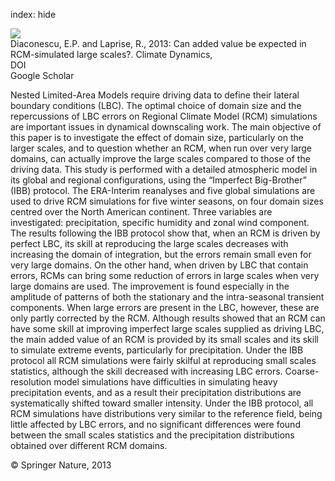 index: hide

<div class="Citation">
    <div class="Citation-thumb CitationThumb-linked"  data-href="https://doi.org/10.1007/s00382-012-1649-9">
      <img src="https://static.claimspace.cloud/climate-study-static/refs/thumbs/9/Diaconescu_and_Laprise_2013-thumb.png" />
    </div>

  <div class="Citation-body">
    <div class="Citation-text">Diaconescu, E.P. and Laprise, R., 2013: Can added value be expected in RCM-simulated large scales?. <span class="Article-journal">Climate Dynamics, </span><span class="Article-volume"></span></div>
    <div class="Citation-links">
      <div class="CitationLink" data-href="https://doi.org/10.1007/s00382-012-1649-9">
        <div class="CitationLink-icon CitationLink-Doi"></div>
        <div class="CitationLink-text">DOI</div>
      </div>
      <div class="CitationLink" data-href="https://scholar.google.com/scholar?q=10.1007/s00382-012-1649-9">
        <div class="CitationLink-icon CitationLink-Scholar"></div>
        <div class="CitationLink-text">Google Scholar</div>
      </div>
    </div>
  </div>
</div>

Nested Limited-Area Models require driving data to define their lateral boundary conditions (LBC). The optimal choice of domain size and the repercussions of LBC errors on Regional Climate Model (RCM) simulations are important issues in dynamical downscaling work. The main objective of this paper is to investigate the effect of domain size, particularly on the larger scales, and to question whether an RCM, when run over very large domains, can actually improve the large scales compared to those of the driving data. This study is performed with a detailed atmospheric model in its global and regional configurations, using the “Imperfect Big-Brother” (IBB) protocol. The ERA-Interim reanalyses and five global simulations are used to drive RCM simulations for five winter seasons, on four domain sizes centred over the North American continent. Three variables are investigated: precipitation, specific humidity and zonal wind component. The results following the IBB protocol show that, when an RCM is driven by perfect LBC, its skill at reproducing the large scales decreases with increasing the domain of integration, but the errors remain small even for very large domains. On the other hand, when driven by LBC that contain errors, RCMs can bring some reduction of errors in large scales when very large domains are used. The improvement is found especially in the amplitude of patterns of both the stationary and the intra-seasonal transient components. When large errors are present in the LBC, however, these are only partly corrected by the RCM. Although results showed that an RCM can have some skill at improving imperfect large scales supplied as driving LBC, the main added value of an RCM is provided by its small scales and its skill to simulate extreme events, particularly for precipitation. Under the IBB protocol all RCM simulations were fairly skilful at reproducing small scales statistics, although the skill decreased with increasing LBC errors. Coarse-resolution model simulations have difficulties in simulating heavy precipitation events, and as a result their precipitation distributions are systematically shifted toward smaller intensity. Under the IBB protocol, all RCM simulations have distributions very similar to the reference field, being little affected by LBC errors, and no significant differences were found between the small scales statistics and the precipitation distributions obtained over different RCM domains.

<div class="Citation-copy">
&copy; Springer Nature, 2013
</div>